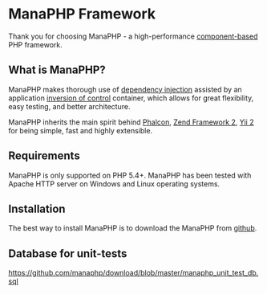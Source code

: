 ManaPHP Framework
=================

Thank you for choosing ManaPHP - a high-performance [component-based](https://en.wikipedia.org/wiki/Component-based_software_engineering) PHP framework.

What is ManaPHP?
----------------

ManaPHP makes thorough use of [dependency injection](https://en.wikipedia.org/wiki/Dependency_injection)
assisted by an application [inversion of control](https://en.wikipedia.org/wiki/Inversion_of_control) container,
which allows for great flexibility, easy testing, and better architecture.

ManaPHP inherits the main spirit behind [Phalcon](https://phalconphp.com/), [Zend Framework 2](http://framework.zend.com/), [Yii 2](http://www.yiiframework.com/) for being simple, fast and highly extensible.

Requirements
------------

ManaPHP is only supported on PHP 5.4+. ManaPHP has been tested with Apache HTTP server on Windows and Linux operating systems.

Installation
------------

The best way to install ManaPHP is to download the ManaPHP from [github](https://github.com/manaphp).

Database for unit-tests
-----------------------
https://github.com/manaphp/download/blob/master/manaphp_unit_test_db.sql
